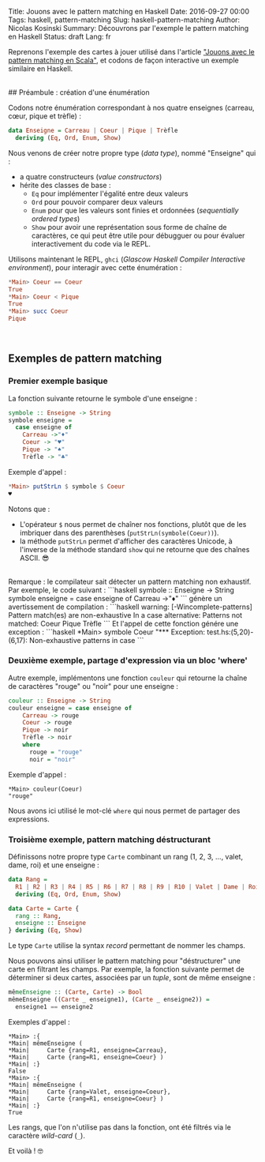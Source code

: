 Title: Jouons avec le pattern matching en Haskell
Date: 2016-09-27 00:00
Tags: haskell, pattern-matching
Slug: haskell-pattern-matching
Author: Nicolas Kosinski
Summary: Découvrons par l'exemple le pattern matching en Haskell
Status: draft
Lang: fr

Reprenons l'exemple des cartes à jouer utilisé dans l'article ["Jouons avec le pattern matching en Scala"](https://nicokosi.github.io/scala-pattern-matching.html),
et codons de façon interactive un exemple similaire en Haskell.

<br/>
## Préambule : création d'une énumération

Codons notre énumération correspondant à nos quatre enseignes (carreau, cœur, pique et trèfle) :
```haskell
data Enseigne = Carreau | Coeur | Pique | Trèfle
  deriving (Eq, Ord, Enum, Show)
```
Nous venons de créer notre propre type (_data type_), nommé "Enseigne" qui :

* a quatre constructeurs (_value constructors_)
* hérite des classes de base :
    * `Eq` pour implémenter l'égalité entre deux valeurs
    * `Ord` pour pouvoir comparer deux valeurs
    * `Enum` pour que les valeurs sont finies et ordonnées (_sequentially ordered types_)
    * `Show` pour avoir une représentation sous forme de chaîne de caractères, ce qui peut être utile pour débugguer ou pour évaluer interactivement du code via le REPL.


Utilisons maintenant le REPL, `ghci` (_Glascow Haskell Compiler Interactive environment_), pour interagir avec cette énumération :
```haskell
*Main> Coeur == Coeur
True
*Main> Coeur < Pique
True
*Main> succ Coeur
Pique
```

<br/>

## Exemples de pattern matching

### Premier exemple basique

La fonction suivante retourne le symbole d'une enseigne :
```haskell
symbole :: Enseigne -> String
symbole enseigne =
  case enseigne of
    Carreau ->"♦"
    Coeur -> "♥"
    Pique -> "♠"
    Trèfle -> "♣"    
```
Exemple d'appel :
```haskell
*Main> putStrLn $ symbole $ Coeur
♥
```

Notons que :

* L'opérateur `$` nous permet de chaîner nos fonctions, plutôt que de les imbriquer dans des parenthèses (`putStrLn(symbole(Coeur))`).
* la méthode `putStrLn` permet d'afficher des caractères Unicode, à l'inverse de la méthode standard `show` qui ne retourne que des chaînes ASCII. 😎

<br/>
Remarque : le compilateur sait détecter un pattern matching non exhaustif. Par exemple, le code suivant :
```haskell
symbole :: Enseigne -> String
symbole enseigne = case enseigne of
    Carreau ->"♦"
```
génère un avertissement de compilation :
```haskell
warning: [-Wincomplete-patterns]
    Pattern match(es) are non-exhaustive
    In a case alternative:
        Patterns not matched:
            Coeur
            Pique
            Trèfle
```
Et l'appel de cette fonction génére une exception :
```haskell
*Main> symbole Coeur
"*** Exception: test.hs:(5,20)-(6,17): Non-exhaustive patterns in case
```

<br/>

### Deuxième exemple, partage d'expression via un bloc 'where'

Autre exemple, implémentons une fonction `couleur` qui retourne la chaîne de caractères "rouge" ou "noir" pour une enseigne :

```haskell
couleur :: Enseigne -> String
couleur enseigne = case enseigne of
    Carreau -> rouge
    Coeur -> rouge
    Pique -> noir
    Trèfle -> noir
    where
      rouge = "rouge"
      noir = "noir"
```

Exemple d'appel :
```
*Main> couleur(Coeur)
"rouge"
```

Nous avons ici utilisé le mot-clé `where` qui nous permet de partager des expressions.
<br/>

### Troisième exemple, pattern matching déstructurant

Définissons notre propre type `Carte` combinant un rang (1, 2, 3, ..., valet, dame, roi) et une enseigne :

```haskell
data Rang =
  R1 | R2 | R3 | R4 | R5 | R6 | R7 | R8 | R9 | R10 | Valet | Dame | Roi
  deriving (Eq, Ord, Enum, Show)

data Carte = Carte {
  rang :: Rang,
  enseigne :: Enseigne
} deriving (Eq, Show)
```
Le type `Carte` utilise la syntax _record_ permettant de nommer les champs.

Nous pouvons ainsi utiliser le pattern matching pour "déstructurer" une carte en filtrant les champs. Par exemple, la fonction suivante permet de déterminer si deux cartes, associées par un _tuple_, sont de même enseigne :

```haskell
mêmeEnseigne :: (Carte, Carte) -> Bool
mêmeEnseigne ((Carte _ enseigne1), (Carte _ enseigne2)) =
  enseigne1 == enseigne2
```

Exemples d'appel :
```
*Main> :{
*Main| mêmeEnseigne (
*Main|     Carte {rang=R1, enseigne=Carreau},
*Main|     Carte {rang=R1, enseigne=Coeur} )
*Main| :}
False
*Main> :{
*Main| mêmeEnseigne (
*Main|     Carte {rang=Valet, enseigne=Coeur},
*Main|     Carte {rang=R1, enseigne=Coeur} )
*Main| :}
True
```

Les rangs, que l'on n'utilise pas dans la fonction, ont été filtrés via le caractère _wild-card_ (`_`).

Et voilà ! 🤓
